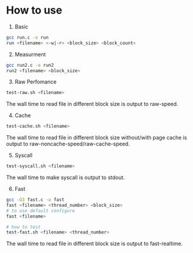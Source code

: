 # How to use

1. Basic
```bash
gcc run.c -o run
run <filename> <-w|-r> <block_size> <block_count>
``` 

2. Measurment
```bash
gcc run2.c -o run2
run2 <filename> <block_size>
``` 

3. Raw Perfomance
```bash
test-raw.sh <filename>
``` 
The wall time to read file in different block size is output to raw-speed.

4. Cache
```bash
test-cache.sh <filename>
``` 
The wall time to read file in different block size without/with page cache is output to raw-noncache-speed/raw-cache-speed.


5. Syscall
```bash
test-syscall.sh <filename>
``` 
The wall time to make syscall is output to stdout.

6. Fast
```bash
gcc -O3 fast.c -o fast
fast <filename> <thread_number> <block_size>
# to use default configure
fast <filename>

# how to test
test-fast.sh <filename> <thread_number>
``` 
The wall time to read file in different block size is output to fast-realtime.


